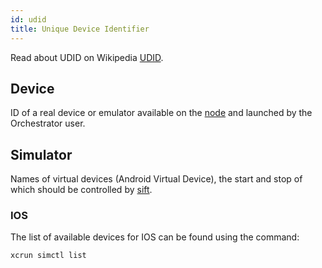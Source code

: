 ```yaml
---
id: udid
title: Unique Device Identifier
---
```


Read about UDID on Wikipedia [UDID](https://en.wikipedia.org/wiki/UDID "UDID Wiki").

## Device

ID of a real device or emulator available on the [node](/nodes) and launched by the Orchestrator user.

## Simulator

Names of virtual devices (Android Virtual Device), the start and stop of which should be controlled by [sift](/sift).

### IOS

The list of available devices for IOS can be found using the command:

```
xcrun simctl list

```
